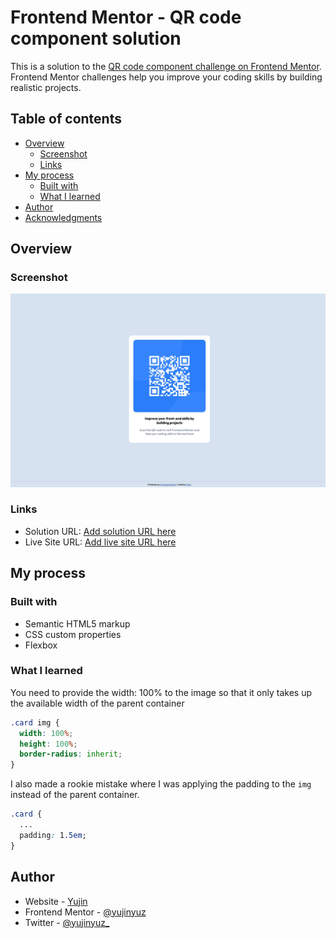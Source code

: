 # Frontend Mentor - QR code component solution

This is a solution to the [QR code component challenge on Frontend Mentor](https://www.frontendmentor.io/challenges/qr-code-component-iux_sIO_H). Frontend Mentor challenges help you improve your coding skills by building realistic projects.

## Table of contents

- [Overview](#overview)
  - [Screenshot](#screenshot)
  - [Links](#links)
- [My process](#my-process)
  - [Built with](#built-with)
  - [What I learned](#what-i-learned)
- [Author](#author)
- [Acknowledgments](#acknowledgments)

## Overview

### Screenshot

![](./screenshot.jpeg)

### Links

- Solution URL: [Add solution URL here](https://github.com/yujinyuz/qr-code-component-main)
- Live Site URL: [Add live site URL here](https://yujinyuz.github.io/qr-code-component-main/)

## My process

### Built with

- Semantic HTML5 markup
- CSS custom properties
- Flexbox

### What I learned

You need to provide the width: 100% to the image so that it only takes up the available width of the
parent container

```css
.card img {
  width: 100%;
  height: 100%;
  border-radius: inherit;
}
```


I also made a rookie mistake where I was applying the padding to the `img` instead of the parent
container.

```css
.card {
  ...
  padding: 1.5em;
}
```

## Author

- Website - [Yujin](https://jinyuz.dev)
- Frontend Mentor - [@yujinyuz](https://www.frontendmentor.io/profile/yujinyuz)
- Twitter - [@yujinyuz_](https://www.twitter.com/yujinyuz_)
